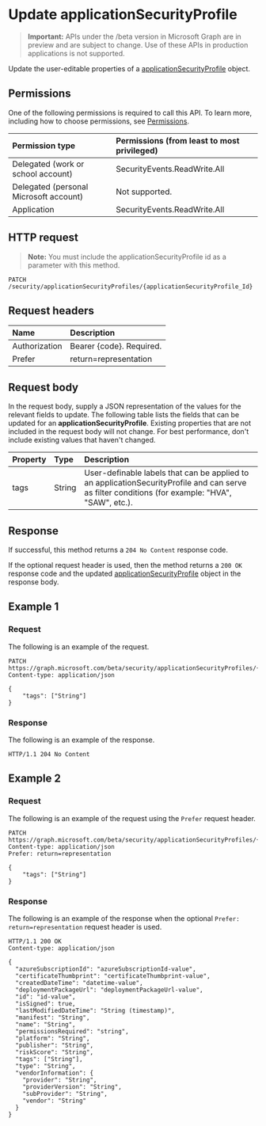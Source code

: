 # Update applicationSecurityProfile

 > **Important:** APIs under the /beta version in Microsoft Graph are in preview and are subject to change. Use of these APIs in production applications is not supported.

Update the user-editable properties of a [applicationSecurityProfile](../resources/applicationsecurityprofile.md) object.

## Permissions

One of the following permissions is required to call this API. To learn more, including how to choose permissions, see [Permissions](../../../concepts/permissions_reference.md).

|Permission type      | Permissions (from least to most privileged)              |
|:--------------------|:---------------------------------------------------------|
|Delegated (work or school account) |   SecurityEvents.ReadWrite.All  |
|Delegated (personal Microsoft account) |  Not supported.  |
|Application |  SecurityEvents.ReadWrite.All |

## HTTP request

<!-- { "blockType": "ignored" } -->
> **Note:** You must include the applicationSecurityProfile id as a parameter with this method.

```http
PATCH /security/applicationSecurityProfiles/{applicationSecurityProfile_Id}
```

## Request headers

| Name       | Description|
|:-----------|:-----------|
| Authorization  | Bearer {code}. Required.|
|Prefer | return=representation |

## Request body

In the request body, supply a JSON representation of the values for the relevant fields to update. The following table lists the fields that can be updated for an **applicationSecurityProfile**. Existing properties that are not included in the request body will not change. For best performance, don't include existing values that haven't changed.

| Property   | Type |Description|
|:---------------|:--------|:----------|
|tags|String|User-definable labels that can be applied to an applicationSecurityProfile and can serve as filter conditions (for example: "HVA", "SAW", etc.).|

## Response

If successful, this method returns a `204 No Content` response code.

If the optional  request header is used, then the method returns a `200 OK` response code and the updated [applicationSecurityProfile](../resources/applicationsecurityprofile.md) object in the response body.

## Example 1

### Request

The following is an example of the request.
<!-- {
  "blockType": "request",
  "name": "update_applicationsecurityprofile"
}-->

```http
PATCH https://graph.microsoft.com/beta/security/applicationSecurityProfiles/{applicationSecurityProfile_Id}
Content-type: application/json

{
    "tags": ["String"]
}
```

### Response

The following is an example of the response.
<!-- {
  "blockType": "response",
  "truncated": true,
  "@odata.type": "microsoft.graph.applicationSecurityProfile"
} -->

```http
HTTP/1.1 204 No Content
```

## Example 2

### Request

The following is an example of the request using the `Prefer` request header.
<!-- {
  "blockType": "request",
  "name": "update_applicationsecurityprofile"
}-->

```http
PATCH https://graph.microsoft.com/beta/security/applicationSecurityProfiles/{applicationSecurityProfile_Id}
Content-type: application/json
Prefer: return=representation

{
    "tags": ["String"]
}
```

### Response

The following is an example of the response when the optional `Prefer: return=representation` request header is used.
<!-- {
  "blockType": "response",
  "truncated": false,
  "@odata.type": "microsoft.graph.applicationSecurityProfile"
} -->

```http
HTTP/1.1 200 OK
Content-type: application/json

{
  "azureSubscriptionId": "azureSubscriptionId-value",
  "certificateThumbprint": "certificateThumbprint-value",
  "createdDateTime": "datetime-value",
  "deploymentPackageUrl": "deploymentPackageUrl-value",
  "id": "id-value",
  "isSigned": true,
  "lastModifiedDateTime": "String (timestamp)",
  "manifest": "String",
  "name": "String",
  "permissionsRequired": "string",
  "platform": "String",
  "publisher": "String",
  "riskScore": "String",
  "tags": ["String"],
  "type": "String",
  "vendorInformation": {
    "provider": "String",
    "providerVersion": "String",
    "subProvider": "String",
    "vendor": "String"
  }
}
```

<!-- uuid: 8fcb5dbc-d5aa-4681-8e31-b001d5168d79
2015-10-25 14:57:30 UTC -->
<!-- {
  "type": "#page.annotation",
  "description": "Update applicationSecurityProfile",
  "keywords": "",
  "section": "documentation",
  "tocPath": ""
}-->